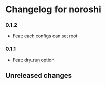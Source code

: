 # Changelog for noroshi

### 0.1.2

- Feat: each configs can set root

### 0.1.1

- Feat: dry_run option

## Unreleased changes
